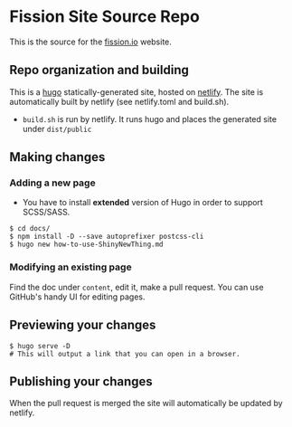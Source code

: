 # Fission Site Source Repo

This is the source for the [fission.io](https://fission.io)
website.

## Repo organization and building

This is a [hugo](https://gohugo.io) statically-generated site, hosted
on [netlify](https://netlify.com).  The site is automatically built by
netlify (see netlify.toml and build.sh).

 * `build.sh` is run by netlify. It runs hugo and places the generated
   site under `dist/public`

## Making changes

### Adding a new page

* You have to install **extended** version of Hugo in order to support SCSS/SASS.

```
$ cd docs/
$ npm install -D --save autoprefixer postcss-cli
$ hugo new how-to-use-ShinyNewThing.md
```

### Modifying an existing page

Find the doc under `content`, edit it, make a pull request.  You
can use GitHub's handy UI for editing pages.

## Previewing your changes

```
$ hugo serve -D
# This will output a link that you can open in a browser.
```

## Publishing your changes

When the pull request is merged the site will automatically be updated by netlify.
